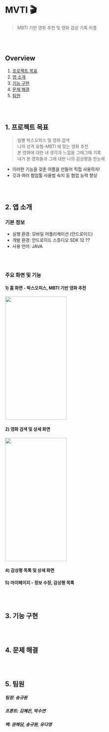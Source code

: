 MVTI 🎬
===========================================
> MBTI 기반 영화 추천 및 영화 감상 기록 어플  

<br/><br/>

## Overview
1. [프로젝트 목표](https://github.com/ohyyes/movieApp/new/main?readme=1#1-%ED%94%84%EB%A1%9C%EC%A0%9D%ED%8A%B8-%EB%AA%A9%ED%91%9C)
2. [앱 소개](https://github.com/ohyyes/movieApp/new/main?readme=1#2-%EC%95%B1-%EC%86%8C%EA%B0%9C)
3. [기능 구현]()
4. [문제 해결](#4.-문제-해결)
5. [팀원](#5.-팀원)

<br/><br/>

## 1. 프로젝트 목표
> 일별 박스오피스 및 영화 검색  
> 나의 성격 유형-MBTI 에 맞는 영화 추천  
> 본 영화에 대한 내 생각과 느낌을 그때그때 기록  
> 내가 본 영화들과 그에 대한 나의 감상평을 한눈에
* 이러한 기능을 갖춘 어플을 만들어 직접 사용하자!
* 깃과 여러 협업툴 사용법 숙지 등 협업 능력 향상

<br/><br/>

## 2. 앱 소개 
### 기본 정보
* 실행 환경: 모바일 어플리케이션 (안드로이드)
* 개발 환경: 안드로이드 스튜디오 SDK 12 ??
* 사용 언어: JAVA

<br/><br/>

### 주요 화면 및 기능
#### 1) 홈 화면 - 박스오피스, MBTI 기반 영화 추천
<img src="https://user-images.githubusercontent.com/96081455/206596713-8ed40fda-3ef0-434f-89ca-1a3e4a0158bc.png" width="200" height="400"/>

#### 2) 영화 검색 및 상세 화면
<img src="https://user-images.githubusercontent.com/96081455/206596713-8ed40fda-3ef0-434f-89ca-1a3e4a0158bc.png" width="200" height="400"/>

#### 4) 감상평 목록 및 상세 화면
#### 5) 마이페이지 - 정보 수정, 감상평 목록

<br/><br/>

## 3. 기능 구현

<br/><br/>

## 4. 문제 해결

<br/><br/>

## 5. 팀원
##### 팀장: 송규원
##### 프론트: 김혜은, 박수연
##### 백: 권해담, 송규원, 유다영
